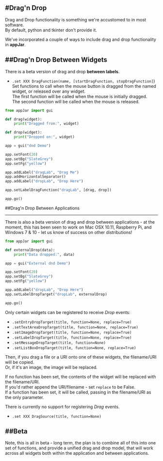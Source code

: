 #Drag'n Drop
---
Drag and Drop functionality is something we're accustomed to in most software.  
By default, python and tkinter don't provide it.

We've incorporated a couple of ways to include drag and drop functionality in **appJar**.  

##Drag'n Drop Between Widgets
---
There is a beta version of drag and drop **between labels**.  

* `.set XXX DragFunction(name, [startDragFunction, stopDragFunction]`)  
    Set functions to call when the mouse button is dragged from the named widget, or released over any widget.  
    The first function will be called when the mouse is initially dragged.  
    The second function will be called when the mouse is released.  

```python
from appJar import gui

def drag(widget):
    print("Dragged from:", widget)

def drop(widget):
    print("Dropped on:", widget)

app = gui("dnd Demo")

app.setFont(20)
app.setBg("SlateGrey")
app.setFg("yellow")

app.addLabel("dragLab", "Drag Me")
app.addHorizontalSeparator()
app.addLabel("dropLab", "Drop Here")

app.setLabelDragFunction("dragLab", [drag, drop])

app.go()
```

##Drag'n Drop Between Applications
<script async src="//pagead2.googlesyndication.com/pagead/js/adsbygoogle.js"></script>
<ins class="adsbygoogle"
    style="display:block"
    data-ad-format="fluid"
    data-ad-layout-key="-gw-13-4l+6+pt"
    data-ad-client="ca-pub-6185596049817878"
    data-ad-slot="5627392164"></ins>
<script>(adsbygoogle = window.adsbygoogle || []).push({});</script>
---
There is also a beta version of drag and drop between applications - at the moment, this has been seen to work on Mac OSX 10.11, Raspberry Pi, and Windows 7 & 10 - let us know of success on other distributions!  

```python
from appJar import gui

def externalDrop(data):
    print("Data dropped:", data)

app = gui("External dnd Demo")

app.setFont(20)
app.setBg("SlateGrey")
app.setFg("yellow")

app.addLabel("dropLab", "Drop Here")
app.setLabelDropTarget("dropLab", externalDrop)

app.go()
```


Only certain widgets can be registered to receive *Drop* events:  

* `.setEntryDropTarget(title, function=None, replace=True)`  
* `.setTextAreaDropTarget(title, function=None, replace=True)`  
* `.setImageDropTarget(title, function=None, replace=True)`  
* `.setLabelDropTarget(title, function=None, replace=True)`  
* `.setMessageDropTarget(title, function=None)`  
* `.setListBoxDropTarget(title, function=None, replace=True)`  

Then, if you drag a file or a URI onto one of these widgets, the filename/URI will be copied.  
Or, if it's an image, the image will be replaced.  

If no function has been set, the contents of the widget will be replaced with the filename/URI.  
If you'd rather append the URI/filename - set `replace` to be False.  
If a function has been set, it will be called, passing in the filename/URI as the only parameter.  

There is currently no support for registering *Drag* events.  

* `.set XXX DragSource(title, function=None)`  

##Beta
---
Note, this is all in beta - long term, the plan is to combine all of this into one set of functions, and provide a unified drag and drop model, that will work across all widgets both within the application and between applications.  
